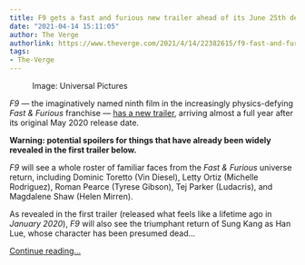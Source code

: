```yaml
---
title: F9 gets a fast and furious new trailer ahead of its June 25th debut
date: "2021-04-14 15:11:05"
author: The Verge
authorlink: https://www.theverge.com/2021/4/14/22382615/f9-fast-and-furious-new-trailer-date-cars-movie
tags:
- The-Verge
---
```

<figure>
      <img alt="" src="https://cdn.vox-cdn.com/thumbor/VpAE_WoI-P-7dyPoXQ44W4BYom8=/192x0:1383x794/1310x873/cdn.vox-cdn.com/uploads/chorus_image/image/69125053/Screen_Shot_2021_04_14_at_8.07.52_AM.0.png" />
        <figcaption>Image: Universal Pictures</figcaption>
    </figure>

  <p id="imO9DU"><em>F9 </em>— the imaginatively named ninth film in the increasingly physics-defying <em>Fast &amp; Furious </em>franchise — <a href="https://youtu.be/fEE4RO-_jug">has a new trailer</a>, arriving almost a full year after its original May 2020 release date. </p>
<p id="ttseSZ"><strong>Warning: potential spoilers for things that have already been widely revealed in the first trailer below.</strong></p>
<aside id="WbtxKu"><div data-anthem-component="readmore" data-anthem-component-data='{"stories":[{"title":"Familiar faces return in the first trailer for Fast 9","url":"https://www.theverge.com/2020/1/31/21113691/fast-and-furious-9-trailer-watch-super-bowl-vin-disel-cardi-b-john-cena"}]}'></div></aside><p id="reM29i"><em>F9</em> will see a whole roster of familiar faces from the <em>Fast &amp; Furious</em> universe return, including Dominic Toretto (Vin Diesel), Letty Ortiz (Michelle Rodriguez), Roman Pearce (Tyrese Gibson), Tej Parker (Ludacris), and Magdalene Shaw (Helen Mirren). </p>
<p id="73vt3v">As revealed in the first trailer (released what feels like a lifetime ago in <em>January 2020</em>), <em>F9</em> will also see the triumphant return of Sung Kang as Han Lue, whose character has been presumed dead...</p>
  <p>
    <a href="https://www.theverge.com/2021/4/14/22382615/f9-fast-and-furious-new-trailer-date-cars-movie">Continue reading&hellip;</a>
  </p>